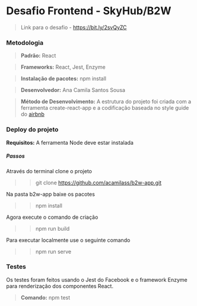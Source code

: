 # Desafio Frontend - SkyHub/B2W

> Link para o desafio - https://bit.ly/2svQyZC

### Metodologia 
> **Padrão:** React

> **Frameworks:** React, Jest, Enzyme

> **Instalação de pacotes:** npm install

> **Desenvolvedor:** Ana Camila Santos Sousa

>  **Método de Desenvolvimento:**  A estrutura do projeto foi criada com a ferramenta create-react-app e a codificação baseada no style guide do [airbnb](https://github.com/airbnb/javascript)
 
### Deploy do projeto

**Requisitos:** A ferramenta Node deve estar instalada

##### Passos

Através do terminal clone o projeto
>> git clone https://github.com/acamilass/b2w-app.git

Na pasta b2w-app baixe os pacotes
>> npm install

Agora execute o comando de criação
>>  npm run build

Para executar localmente use o seguinte comando
>> npm run serve


### Testes

Os testes foram feitos usando o Jest do Facebook e o framework Enzyme para renderização dos componentes React.

> **Comando:** npm test

